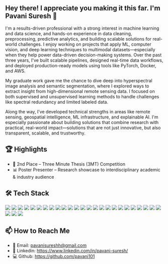 ## Hey there! I appreciate you making it this far. I'm Pavani Suresh 👋

I'm a results-driven professional with a strong interest in machine learning and data science, and hands-on experience in data cleaning, preprocessing, predictive analytics, and building scalable solutions for real-world challenges. I enjoy working on projects that apply ML, computer vision, and deep learning techniques to multimodal datasets—especially when they help power data-driven decision-making systems. Over the past three years, I've built scalable pipelines, designed real-time data workflows, and deployed production-ready models using tools like PyTorch, Docker, and AWS.

My graduate work gave me the chance to dive deep into hyperspectral image analysis and semantic segmentation, where I explored ways to extract insight from high-dimensional remote sensing data. I focused on both supervised and unsupervised learning methods to handle challenges like spectral redundancy and limited labeled data.

Along the way, I’ve developed technical strengths in areas like remote sensing, geospatial intelligence, ML infrastructure, and explainable AI. I'm especially passionate about building solutions that combine research with practical, real-world impact—solutions that are not just innovative, but also transparent, scalable, and trustworthy.


## 🏆 Highlights

- 🥈 2nd Place – Three Minute Thesis (3MT) Competition  
- 📊 Poster Presenter – Research showcase to interdisciplinary academic & industry audience  


## 🛠 Tech Stack

 
<p align="left">
  <img src="https://img.shields.io/badge/Python-3776AB?style=for-the-badge&logo=python&logoColor=white"/>
  <img src="https://img.shields.io/badge/Java-ED8B00?style=for-the-badge&logo=java&logoColor=white"/>
  <img src="https://img.shields.io/badge/C/C++-00599C?style=for-the-badge&logo=c%2B%2B&logoColor=white"/>
  <img src="https://img.shields.io/badge/SQL-4479A1?style=for-the-badge&logo=mysql&logoColor=white"/>
  <img src="https://img.shields.io/badge/JavaScript-F7DF1E?style=for-the-badge&logo=javascript&logoColor=black"/>
  <img src="https://img.shields.io/badge/Julia-9558B2?style=for-the-badge&logo=julia&logoColor=white"/>
  <img src="https://img.shields.io/badge/PyTorch-EE4C2C?style=for-the-badge&logo=pytorch&logoColor=white"/>
  <img src="https://img.shields.io/badge/TensorFlow-FF6F00?style=for-the-badge&logo=tensorflow&logoColor=white"/>
  <img src="https://img.shields.io/badge/Keras-D00000?style=for-the-badge&logo=keras&logoColor=white"/>
  <img src="https://img.shields.io/badge/scikit--learn-F7931E?style=for-the-badge&logo=scikit-learn&logoColor=white"/>
  <img src="https://img.shields.io/badge/Computer Vision-2C2C2C?style=for-the-badge"/>
  <img src="https://img.shields.io/badge/MCP-2C2C2C?style=for-the-badge"/>
  <img src="https://img.shields.io/badge/Feature Engineering-2C2C2C?style=for-the-badge"/>
  <img src="https://img.shields.io/badge/pandas-150458?style=for-the-badge&logo=pandas&logoColor=white"/>
  <img src="https://img.shields.io/badge/NumPy-013243?style=for-the-badge&logo=numpy&logoColor=white"/>
  <img src="https://img.shields.io/badge/matplotlib-11557C?style=for-the-badge&logo=matplotlib&logoColor=white"/>
  <img src="https://img.shields.io/badge/seaborn-2C2C2C?style=for-the-badge"/>
  <img src="https://img.shields.io/badge/Power BI-F2C811?style=for-the-badge&logo=powerbi&logoColor=black"/>
  <img src="https://img.shields.io/badge/Tableau-E97627?style=for-the-badge&logo=tableau&logoColor=white"/>
  <img src="https://img.shields.io/badge/AWS-232F3E?style=for-the-badge&logo=amazon-aws&logoColor=white"/>
  <img src="https://img.shields.io/badge/Docker-2496ED?style=for-the-badge&logo=docker&logoColor=white"/>
  <img src="https://img.shields.io/badge/GitHub-181717?style=for-the-badge&logo=github&logoColor=white"/>
  <img src="https://img.shields.io/badge/CI/CD-0A0A0A?style=for-the-badge"/>
  <img src="https://img.shields.io/badge/Terraform-623CE4?style=for-the-badge&logo=terraform&logoColor=white"/>
  <img src="https://img.shields.io/badge/MongoDB-47A248?style=for-the-badge&logo=mongodb&logoColor=white"/>
  <img src="https://img.shields.io/badge/GeoTIFF-006400?style=for-the-badge"/>
  <img src="https://img.shields.io/badge/Raster Maps-228B22?style=for-the-badge"/>
  <img src="https://img.shields.io/badge/Polygonal Feature Extraction-2E8B57?style=for-the-badge"/>
</p>



## 📫 How to Reach Me

- 📧 Email: [pavanisureshh@gmail.com](mailto:pavanisureshh@gmail.com)  
- 🔗 Linkedin: https://www.linkedin.com/in/pavani-suresh/  
- 💻 Github: https://github.com/pavani101 



